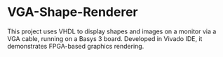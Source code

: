 # VGA-Shape-Renderer
This project uses VHDL to display shapes and images on a monitor via a VGA cable, running on a Basys 3 board. Developed in Vivado IDE, it demonstrates FPGA-based graphics rendering.
